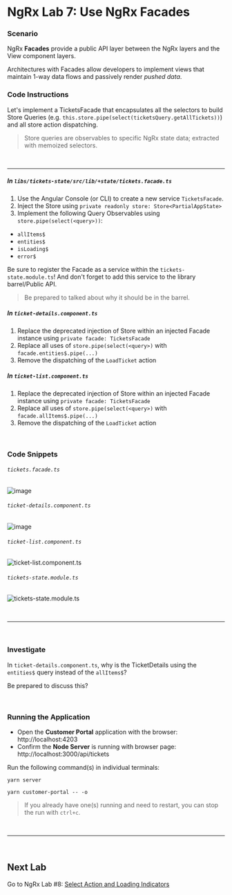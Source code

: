 # NgRx Lab 7: Use NgRx Facades


### Scenario

NgRx **Facades** provide a public API layer between the NgRx layers and the View component layers. 

Architectures with Facades allow developers to implement views that maintain 1-way data flows and passively render *pushed data*.


### Code Instructions

Let's implement a TicketsFacade that encapsulates all the selectors to build Store Queries (e.g. `this.store.pipe(select(ticketsQuery.getAllTickets))`) and all store action dispatching.

  > Store queries are observables to specific NgRx state data; extracted with memoized selectors.

<br/>

----
  

##### In `libs/tickets-state/src/lib/+state/tickets.facade.ts`

1. Use the Angular Console (or CLI) to create a new service `TicketsFacade`.
2. Inject the Store using `private readonly store: Store<PartialAppState>`
3. Implement the following Query Observables using `store.pipe(select(<query>))`:
  * `allItems$`
  * `entities$`
  * `isLoading$`
  * `error$`  

Be sure to register the Facade as a service within the `tickets-state.module.ts`! And don't forget to add this service to the library barrel/Public API. 

> Be prepared to talked about why it should be in the barrel.

##### In `ticket-details.component.ts`

1. Replace the deprecated injection of Store within an injected Facade instance using `private facade: TicketsFacade`
2. Replace all uses of `store.pipe(select(<query>)` with `facade.entities$.pipe(...)`
3. Remove the dispatching of the `LoadTicket` action

##### In `ticket-list.component.ts`

1. Replace the deprecated injection of Store within an injected Facade instance using `private facade: TicketsFacade`
2. Replace all uses of `store.pipe(select(<query>)` with `facade.allItems$.pipe(...)`
3. Remove the dispatching of the `LoadTicket` action

<br/>

### Code Snippets

###### `tickets.facade.ts`
![image](https://user-images.githubusercontent.com/210413/48034810-6f78e180-e126-11e8-89bb-18e4b3bbe94a.png)


###### `ticket-details.component.ts`
![image](https://user-images.githubusercontent.com/210413/47974960-709c0700-e071-11e8-97ad-e1d95e24b251.png)

###### `ticket-list.component.ts`
![ticket-list.component.ts](https://user-images.githubusercontent.com/210413/47938126-0c324980-deb1-11e8-9b3c-94a78482dc73.png)

###### `tickets-state.module.ts`
![tickets-state.module.ts](https://user-images.githubusercontent.com/210413/47938212-574c5c80-deb1-11e8-9306-1159e67492ba.png)

<br/>

----

<br/>

### Investigate

In `ticket-details.component.ts`, why is the TicketDetails using the `entities$` query instead of the `allItems$`?

Be prepared to discuss this? 

<br/>

### Running the Application

*  Open the **Customer Portal** application with the browser: http://localhost:4203
*  Confirm the **Node Server** is running with browser page:  http://localhost:3000/api/tickets

Run the following command(s) in individual terminals:

```console
yarn server
```

```console
yarn customer-portal -- -o
```

> If you already have one(s) running and need to restart, you can stop the run with `ctrl+c`.


<br/>

----

<br/>

## Next Lab

Go to NgRx Lab #8: [Select Action and Loading Indicators](lab-8.md)
